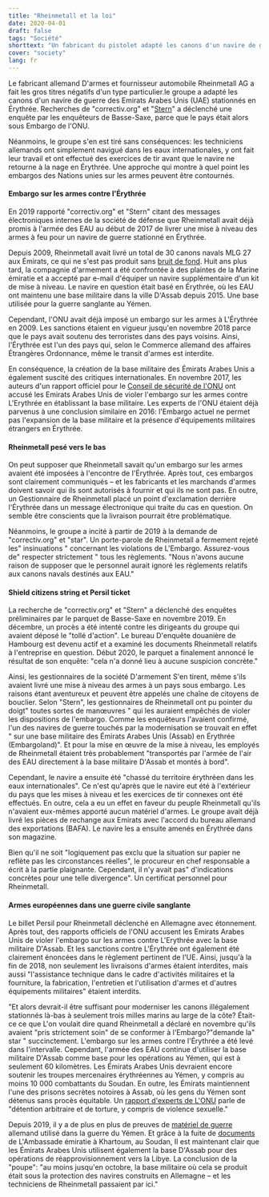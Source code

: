 ```yaml
---
title: "Rheinmetall et la loi"
date: 2020-04-01
draft: false
tags: "Société"
shorttext: "Un fabricant du pistolet adapté les canons d'un navire de guerre stationnés dans l'Érythrée. Il a nagé loin de l'Embargo de l'ONU."
cover: "society"
lang: fr
---
```


Le fabricant allemand D'armes et fournisseur automobile Rheinmetall AG a fait les gros titres négatifs d'un type particulier.le groupe a adapté les canons d'un navire de guerre des Emirats Arabes Unis (UAE) stationnés en Érythrée. Recherches de "correctiv.org" et "[Stern](https://www.stern.de/wirtschaft/news/rheinmetall-wollte-geschuetze-auf-kriegsschiff-in-eritrea-nachruesten-8987214.html "Rheinmetall wollte Geschütze auf Kriegsschiff im Embargoland Eritrea nachrüsten")" a déclenché une enquête par les enquêteurs de Basse-Saxe, parce que le pays était alors sous Embargo de l'ONU.

Néanmoins, le groupe s'en est tiré sans conséquences: les techniciens allemands ont simplement navigué dans les eaux internationales, y ont fait leur travail et ont effectué des exercices de tir avant que le navire ne retourne à la nage en Érythrée. Une approche qui montre à quel point les embargos des Nations unies sur les armes peuvent être contournés.

#### Embargo sur les armes contre l'Érythrée

En 2019 rapporté "correctiv.org" et "Stern" citant des messages électroniques internes de la société de défense que Rheinmetall avait déjà promis à l'armée des EAU au début de 2017 de livrer une mise à niveau des armes à feu pour un navire de guerre stationné en Érythrée.

Depuis 2009, Rheinmetall avait livré un total de 30 canons navals MLG 27 aux Émirats, ce qui ne s'est pas produit sans [bruit de fond](https://www.stern.de/politik/deutschland/rheinmetall-umging-in-ostafrika-geschickt-ein-embargo-9144400.html "Schießübungen vor Eritrea – wie clever Rheinmetall-Techniker ein Embargo umgingen"). Huit ans plus tard, la compagnie d'armement a été confrontée à des plaintes de la Marine émiratie et a accepté par e-mail d'équiper un navire supplémentaire d'un kit de mise à niveau. Le navire en question était basé en Érythrée, où les EAU ont maintenu une base militaire dans la ville D'Assab depuis 2015. Une base utilisée pour la guerre sanglante au Yémen.

Cependant, l'ONU avait déjà imposé un embargo sur les armes à L'Érythrée en 2009. Les sanctions étaient en vigueur jusqu'en novembre 2018 parce que le pays avait soutenu des terroristes dans des pays voisins. Ainsi, l'Érythrée est l'un des pays qui, selon le Commerce allemand des affaires Étrangères Ordonnance, même le transit d'armes est interdite.

En conséquence, la création de la base militaire des Émirats Arabes Unis a également suscité des critiques internationales. En novembre 2017, les auteurs d'un rapport officiel pour le [Conseil de sécurité de l'ONU](/static/downloads/s_2017_925.pdf "Security Council - Somalia and Eritrea") ont accusé les Emirats Arabes Unis de violer l'embargo sur les armes contre L'Erythrée en établissant la base militaire. Les experts de l'ONU étaient déjà parvenus à une conclusion similaire en 2016: l'Embargo actuel ne permet pas l'expansion de la base militaire et la présence d'équipements militaires étrangers en Érythrée.

#### Rheinmetall pesé vers le bas

On peut supposer que Rheinmetall savait qu'un embargo sur les armes avaient été imposées à l'encontre de l'Érythrée. Après tout, ces embargos sont clairement communiqués – et les fabricants et les marchands d'armes doivent savoir qui ils sont autorisés à fournir et qui ils ne sont pas. En outre, un Gestionnaire de Rheinmetall placé un point d'exclamation derrière l'Érythrée dans un message électronique qui traite du cas en question. On semble être conscients que la livraison pourrait être problématique.

Néanmoins, le groupe a incité à partir de 2019 à la demande de "correctiv.org" et "star". Un porte-parole de Rheinmetall a fermement rejeté les" insinuations " concernant les violations de L'Embargo. Assurez-vous de" respecter strictement " tous les règlements. "Nous n'avons aucune raison de supposer que le personnel aurait ignoré les règlements relatifs aux canons navals destinés aux EAU."

#### Shield citizens string et Persil ticket

La recherche de "correctiv.org" et "Stern" a déclenché des enquêtes préliminaires par le parquet de Basse-Saxe en novembre 2019. En décembre, un procès a été intenté contre les dirigeants du groupe qui avaient déposé le "tollé d'action". Le bureau D'enquête douanière de Hambourg est devenu actif et a examiné les documents Rheinmetall relatifs à l'entreprise en question. Début 2020, le parquet a finalement annoncé le résultat de son enquête: "cela n'a donné lieu à aucune suspicion concrète."

Ainsi, les gestionnaires de la société D'armement S'en tirent, même s'ils avaient livré une mise à niveau des armes à un pays sous embargo. Les raisons étant aventureux et peuvent être appelés une chaîne de citoyens de bouclier. Selon "Stern", les gestionnaires de Rheinmetall ont pu pointer du doigt" toutes sortes de manœuvres " qui les auraient empêchés de violer les dispositions de l'embargo. Comme les enquêteurs l'avaient confirmé, l'un des navires de guerre touchés par la modernisation se trouvait en effet " sur une base militaire des Émirats Arabes Unis (Assab) en Érythrée (Embargoland)". Et pour la mise en œuvre de la mise à niveau, les employés de Rheinmetall étaient très probablement "transportés par l'armée de l'air des EAU directement à la base militaire D'Assab et montés à bord".

Cependant, le navire a ensuite été "chassé du territoire érythréen dans les eaux internationales". Ce n'est qu'après que le navire eut été à l'extérieur du pays que les mises à niveau et les exercices de tir connexes ont été effectués. En outre, cela a eu un effet en faveur du peuple Rheinmetall qu'ils n'avaient eux-mêmes apporté aucun matériel d'armes. Le groupe avait déjà livré les pièces de rechange aux Emirats avec l'accord du bureau allemand des exportations (BAFA). Le navire les a ensuite amenés en Érythrée dans son magazine.

Bien qu'il ne soit "logiquement pas exclu que la situation sur papier ne reflète pas les circonstances réelles", le procureur en chef responsable a écrit à la partie plaignante. Cependant, il n'y avait pas" d'indications concrètes pour une telle divergence". Un certificat personnel pour Rheinmetall.

#### Armes européennes dans une guerre civile sanglante

Le billet Persil pour Rheinmetall déclenché en Allemagne avec étonnement. Après tout, des rapports officiels de l'ONU accusent les Emirats Arabes Unis de violer l'embargo sur les armes contre L'Erythrée avec la base militaire D'Assab. Et les sanctions contre L'Érythrée ont également été clairement énoncées dans le règlement pertinent de l'UE. Ainsi, jusqu'à la fin de 2018, non seulement les livraisons d'armes étaient interdites, mais aussi "l'assistance technique dans le cadre d'activités militaires et la fourniture, la fabrication, l'entretien et l'utilisation d'armes et d'autres équipements militaires" étaient interdits.

"Et alors devrait-il être suffisant pour moderniser les canons illégalement stationnés là-bas à seulement trois milles marins au large de la côte? Était-ce ce que L'on voulait dire quand Rheinmetall a déclaré en novembre qu'ils avaient "pris strictement soin" de se conformer à l'Embargo?"demande la" star " succinctement.
L'embargo sur les armes contre l'Érythrée a été levé dans l'intervalle. Cependant, l'armée des EAU continue d'utiliser la base militaire D'Assab comme base pour les opérations au Yémen, qui est à seulement 60 kilomètres. Les Émirats Arabes Unis devraient encore soutenir les troupes mercenaires érythréennes au Yémen, y compris au moins 10 000 combattants du Soudan. En outre, les Émirats maintiennent l'une des prisons secrètes notoires à Assab, où les gens du Yémen sont détenus sans procès équitable. Un [rapport d'experts de L'ONU](/static/downloads/A_HRC_42_CRP_1.pdf "Situation of human rights in Yemen, including violations and abuses since September 2014") parle de "détention arbitraire et de torture, y compris de violence sexuelle."

Depuis 2019, il y a de plus en plus de preuves de [matériel de guerre](https://www.stern.de/politik/ausland/emirate--in-deutschland-gebaute-kriegsschiffe-vor-der-kueste-des-jemen-8596422.html?fbclid=IwAR2kxz8XJQmVTy3XW8fY0KaH3fwjkrFs6S14l8RIfjPairAyWGUUlhUaqSA "So fanden wir vor der Küste des Jemen in Deutschland gebaute Kriegsschiffe") allemand utilisé dans la guerre du Yémen. Et grâce à la fuite de [documents](https://english.alaraby.co.uk/english/news/2019/7/26/sudan-uaes-transport-hub-for-mercenaries-in-libya-yemen "Sudan UAE's transport hub for mercenaries in Libya, Yemen: report") de L'Ambassade émiratie à Khartoum, au Soudan, Il est maintenant clair que les Émirats Arabes Unis utilisent également la base D'Assab pour des opérations de réapprovisionnement vers la Libye. La conclusion de la "poupe": "au moins jusqu'en octobre, la base militaire où cela se produit était sous la protection des navires construits en Allemagne – et les techniciens de Rheinmetall passaient par ici."


